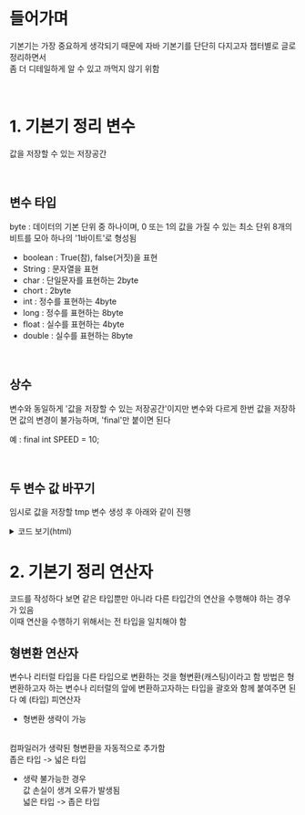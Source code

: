 
# 들어가며
기본기는 가장 중요하게 생각되기 때문에 자바 기본기를 단단히 다지고자 챕터별로 글로 정리하면서
<br>
좀 더 디테일하게 알 수 있고 까먹지 않기 위함

<br>

# 1. 기본기 정리 변수
값을 저장할 수 있는 저장공간

<br>

## 변수 타입
byte : 데이터의 기본 단위 중 하나이며, 0 또는 1의 값을 가질 수 있는 최소 단위 8개의 비트를 모아 하나의 '1바이트'로 형성됨
- boolean : True(참), false(거짓)을 표현
- String : 문자열을 표현
- char : 단일문자를 표현하는 2byte
- chort : 2byte
- int : 정수를 표현하는 4byte
- long : 정수를 표현하는 8byte
- float : 실수를 표현하는 4byte
- double : 실수를 표현하는 8byte

<br>

## 상수
변수와 동일하게 '값을 저장할 수 있는 저장공간'이지만 변수와 다르게 한번 값을 저장하면 값의 변경이 불가능하며,
'final'만 붙이면 된다

예 : final int SPEED = 10;

<br>

## 두 변수 값 바꾸기
임시로 값을 저장할 tmp 변수 생성 후 아래와 같이 진행
<br>

<details>
    <summary>코드 보기(html)</summary>

```java
int x = 10;
int y = 5;
int tmp;

tmp = x;
x = y;
y = tmp;
```

</details>

# 2. 기본기 정리 연산자
코드를 작성하다 보면 같은 타입뿐만 아니라 다른 타입간의 연산을 수행해야 하는 경우가 있음
<br>
이때 연산을 수행하기 위해서는 전 타입을 일치해야 함
<br>

## 형변환 연산자
변수나 리터럴 타입을 다른 타입으로 변환하는 것을 형변환(캐스팅)이라고 함
방법은 형변환하고자 하는 변수나 리터럴의 앞에 변환하고자하는 타입을 괄호와 함께 붙여주면 된다
예 (타입) 피연산자
<br>

- 형변환 생략이 가능
<br>
컴파일러가 생략된 형변환을 자동적으로 추가함
<br>
좁은 타입 -> 넓은 타입
<br>

- 생략 불가능한 경우 <br>
값 손실이 생겨 오류가 발생됨 <br>
넓은 타입 -> 좁은 타입 <br>
